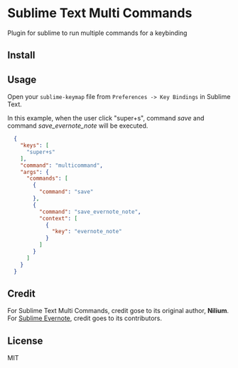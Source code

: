 # Sublime Text Multi Commands

Plugin for sublime to run multiple commands for a keybinding

## Install

## Usage

Open your `sublime-keymap` file from `Preferences -> Key Bindings` in Sublime Text. 

In this example, when the user click "super+s", command *save* and command *save_evernote_note* will be executed.

```json
  {
    "keys": [
      "super+s"
    ],
    "command": "multicommand",
    "args": {
      "commands": [
        {
          "command": "save"
        },
        {
          "command": "save_evernote_note",
          "context": [
            {
              "key": "evernote_note"
            }
          ]
        }
      ]
    }
  }
```

## Credit

For Sublime Text Multi Commands, credit gose to its original author, **Nilium**.
For [Sublime Evernote](https://github.com/bordaigorl/sublime-evernote), credit goes to its contributors.

## License

MIT
